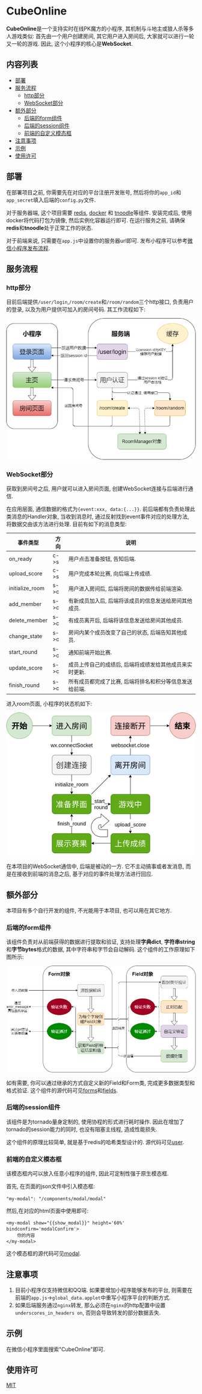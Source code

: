 # CubeOnline

**CubeOnline**是一个支持实时在线PK魔方的小程序, 其机制与斗地主或狼人杀等多人游戏类似: 首先由一个用户创建房间, 其它用户进入房间后, 大家就可以进行一轮又一轮的游戏. 因此, 这个小程序的核心是**WebSocket**.

## 内容列表

- [部署](#部署)
- [服务流程](#服务流程)
  - [http部分](#http部分)
  - [WebSocket部分](#websocket部分)
- [额外部分](#额外部分)
  - [后端的form组件](#后端的form组件)
  - [后端的session组件](#后端的session组件)
  - [前端的自定义模态框](#前端的自定义模态框)
- [注意事项](#注意事项)
- [示例](#示例)
- [使用许可](#使用许可)

## 部署

在部署项目之前, 你需要先在对应的平台注册开发账号, 然后将你的```app_id```和```app_secret```填入后端的```config.py```文件.

对于服务器端, 这个项目需要 [redis](http://www.redis.cn/), [docker](https://www.docker.com/) 和 [tnoodle](https://github.com/thewca/tnoodle)等组件. 安装完成后, 使用docker将代码打包为镜像, 然后实例化容器运行即可. 在运行服务之前, 请确保**redis**和**tnoodle**处于正常工作的状态.

对于前端来说, 只需要在```app.js```中设置你的服务器url即可. 发布小程序可以参考[微信小程序发布流程](https://developers.weixin.qq.com/miniprogram/dev/framework/quickstart/release.html#%E5%8D%8F%E5%90%8C%E5%B7%A5%E4%BD%9C).

## 服务流程

### http部分
   
   目前后端提供```/user/login```,```/room/create```和```/room/random```三个http接口, 负责用户的登录, 以及为用户提供可加入的房间号码. 其工作流程如下:

   ![http_img](https://github.com/1214367903/CubeOnline/blob/master/pictures/http.png)
### WebSocket部分
   
   获取到房间号之后, 用户就可以进入房间页面, 创建WebSocket连接与后端进行通信.

   在应用层面, 通信数据的格式为```{event:xxx, data:{...}}```. 前后端都有负责处理此类消息的Handler对象, 当收到消息时, 通过反射找到event事件对应的处理方法, 将数据交由该方法进行处理. 目前有如下的消息类型:

| 事件类型         | 方向  | 说明                |
| --------------- | ---- | ------------------- |
| on_ready        | c->s | 用户点击准备按钮, 告知后端. |
| upload_score    | c->s | 用户完成本轮比赛, 向后端上传成绩. |
| initialize_room | s->c | 用户进入房间后, 后端将房间的数据传给前端渲染. |
| add_member      | s->c | 有新成员加入后, 后端将该成员的信息发送给房间其他成员. |
| delete_member   | s->c | 有成员离开后, 后端将该信息发送给房间其他成员. |
| change_state    | s->c | 房间内某个成员改变了自己的状态, 后端告知其他成员. |
| start_round     | s->c | 通知前端开始比赛. |
| update_score    | s->c | 成员上传自己的成绩后, 后端将成绩发给其他成员来实时更新. |
| finish_round    | s->c | 所有成员都完成了比赛, 后端将排名和积分等信息发送给前端. |

进入room页面, 小程序的状态机如下:

![app_img](https://github.com/1214367903/CubeOnline/blob/master/pictures/app.png)

在本项目的WebSocket通信中, 后端是被动的一方. 它不主动搞事或者发消息, 而是在接收到前端的消息之后, 基于对应的事件处理方法进行回应.

## 额外部分

本项目有多个自行开发的组件, 不光能用于本项目, 也可以用在其它地方.

### 后端的form组件

该组件负责对从前端获得的数据进行提取和验证, 支持处理**字典dict**, **字符串string**和**字节bytes**格式的数据, 其中字符串和字节会自动解码. 这个组件的工作原理如下图所示:

![form_img](https://github.com/1214367903/CubeOnline/blob/master/pictures/form.png)

如有需要, 你可以通过继承的方式自定义新的Field和Form类, 完成更多数据类型和格式验证. 这个组件的源代码可见[forms](server/form/forms.py)和[fields](server/form/fields.py).

### 后端的session组件
该组件是为tornado量身定制的, 使用协程的形式进行耗时操作. 因此在增加了tornado的session能力的同时, 也没有阻塞主线程, 造成性能损失.

这个组件的原理比较简单, 就是基于redis的哈希类型设计的. 源代码可见[user](/project/server/controller/user.py).

### 前端的自定义模态框
该模态框内可以放入任意小程序的组件, 因此可定制性强于原生模态框.

首先, 在页面的json文件中引入模态框:

```"my-modal": "/components/modal/modal"```

然后,在对应的html页面中使用即可:
```
<my-modal show="{{show_modal}}" height='60%' bindconfirm='modalConfirm'>
    你的内容
</my-modal>
```
这个模态框的源代码可见[modal](/project/applet/components/modal/modal.js).

## 注意事项

1. 目前小程序仅支持微信和QQ端. 如果要增加小程序能够发布的平台, 则需要在前端的```app.js```->```global_data.applet```中重写小程序平台的判断方式.
2. 如果后端服务通过```nginx```转发, 那么必须在```nginx```的http配置中设置```underscores_in_headers on```, 否则会导致转发的部分数据丢失.

## 示例

在微信小程序里面搜索"CubeOnline"即可.

## 使用许可

[MIT](LICENSE)
